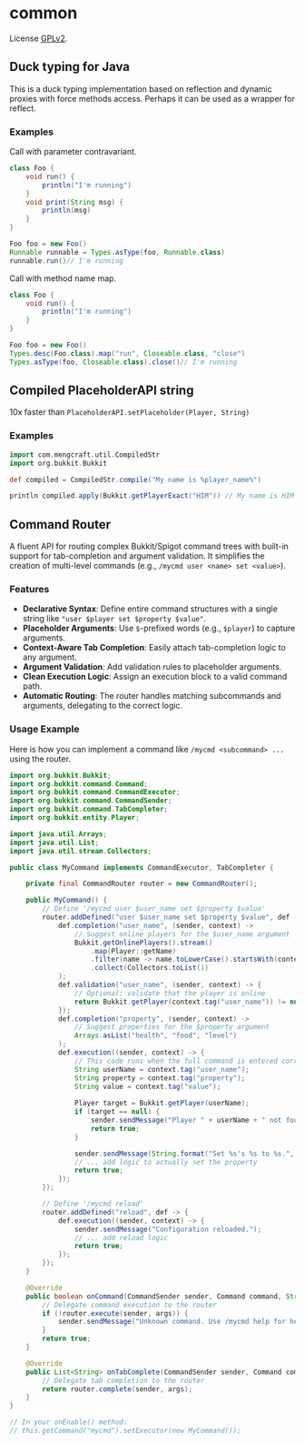 # common
License [GPLv2](http://www.gnu.org/licenses/old-licenses/gpl-2.0.html).

## Duck typing for Java

This is a duck typing implementation based on reflection and dynamic proxies with force methods access. Perhaps it can be used as a wrapper for reflect.

### Examples

Call with parameter contravariant.

```groovy
class Foo {
    void run() {
        println("I'm running")
    }
    void print(String msg) {
        println(msg)
    }
}

Foo foo = new Foo()
Runnable runnable = Types.asType(foo, Runnable.class)
runnable.run()// I'm running
```

Call with method name map.

```groovy
class Foo {
    void run() {
        println("I'm running")
    }
}

Foo foo = new Foo()
Types.desc(Foo.class).map("run", Closeable.class, "close")
Types.asType(foo, Closeable.class).close()// I'm running

```

## Compiled PlaceholderAPI string

10x faster than `PlaceholderAPI.setPlaceholder(Player, String)`

### Examples

```groovy
import com.mengcraft.util.CompiledStr
import org.bukkit.Bukkit

def compiled = CompiledStr.compile("My name is %player_name%")

println compiled.apply(Bukkit.getPlayerExact("HIM")) // My name is HIM
```

## Command Router

A fluent API for routing complex Bukkit/Spigot command trees with built-in support for tab-completion and argument validation. It simplifies the creation of multi-level commands (e.g., `/mycmd user <name> set <value>`).

### Features

-   **Declarative Syntax**: Define entire command structures with a single string like `"user $player set $property $value"`.
-   **Placeholder Arguments**: Use `$`-prefixed words (e.g., `$player`) to capture arguments.
-   **Context-Aware Tab Completion**: Easily attach tab-completion logic to any argument.
-   **Argument Validation**: Add validation rules to placeholder arguments.
-   **Clean Execution Logic**: Assign an execution block to a valid command path.
-   **Automatic Routing**: The router handles matching subcommands and arguments, delegating to the correct logic.

### Usage Example

Here is how you can implement a command like `/mycmd <subcommand> ...` using the router.

```java
import org.bukkit.Bukkit;
import org.bukkit.command.Command;
import org.bukkit.command.CommandExecutor;
import org.bukkit.command.CommandSender;
import org.bukkit.command.TabCompleter;
import org.bukkit.entity.Player;

import java.util.Arrays;
import java.util.List;
import java.util.stream.Collectors;

public class MyCommand implements CommandExecutor, TabCompleter {

    private final CommandRouter router = new CommandRouter();

    public MyCommand() {
        // Define '/mycmd user $user_name set $property $value'
        router.addDefined("user $user_name set $property $value", def -> {
            def.completion("user_name", (sender, context) ->
                // Suggest online players for the $user_name argument
                Bukkit.getOnlinePlayers().stream()
                    .map(Player::getName)
                    .filter(name -> name.toLowerCase().startsWith(context.poll().toLowerCase()))
                    .collect(Collectors.toList())
            );
            def.validation("user_name", (sender, context) -> {
                // Optional: validate that the player is online
                return Bukkit.getPlayer(context.tag("user_name")) != null;
            });
            def.completion("property", (sender, context) ->
                // Suggest properties for the $property argument
                Arrays.asList("health", "food", "level")
            );
            def.execution((sender, context) -> {
                // This code runs when the full command is entered correctly
                String userName = context.tag("user_name");
                String property = context.tag("property");
                String value = context.tag("value");
              
                Player target = Bukkit.getPlayer(userName);
                if (target == null) {
                    sender.sendMessage("Player " + userName + " not found.");
                    return true;
                }

                sender.sendMessage(String.format("Set %s's %s to %s.", userName, property, value));
                // ... add logic to actually set the property
                return true;
            });
        });

        // Define '/mycmd reload'
        router.addDefined("reload", def -> {
            def.execution((sender, context) -> {
                sender.sendMessage("Configuration reloaded.");
                // ... add reload logic
                return true;
            });
        });
    }

    @Override
    public boolean onCommand(CommandSender sender, Command command, String label, String[] args) {
        // Delegate command execution to the router
        if (!router.execute(sender, args)) {
            sender.sendMessage("Unknown command. Use /mycmd help for help.");
        }
        return true;
    }

    @Override
    public List<String> onTabComplete(CommandSender sender, Command command, String label, String[] args) {
        // Delegate tab completion to the router
        return router.complete(sender, args);
    }
}

// In your onEnable() method:
// this.getCommand("mycmd").setExecutor(new MyCommand());
```